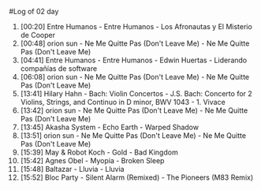 #Log of 02 day

1. [00:20] Entre Humanos - Entre Humanos - Los Afronautas y El Misterio de Cooper
1. [00:48] orion sun - Ne Me Quitte Pas (Don't Leave Me) - Ne Me Quitte Pas (Don't Leave Me)
1. [04:41] Entre Humanos - Entre Humanos - Edwin Huertas - Liderando compañías de software
1. [06:08] orion sun - Ne Me Quitte Pas (Don't Leave Me) - Ne Me Quitte Pas (Don't Leave Me)
1. [13:41] Hilary Hahn - Bach: Violin Concertos - J.S. Bach: Concerto for 2 Violins, Strings, and Continuo in D minor, BWV 1043 - 1. Vivace
1. [13:42] orion sun - Ne Me Quitte Pas (Don't Leave Me) - Ne Me Quitte Pas (Don't Leave Me)
1. [13:45] Akasha System - Echo Earth - Warped Shadow
1. [13:51] orion sun - Ne Me Quitte Pas (Don't Leave Me) - Ne Me Quitte Pas (Don't Leave Me)
1. [15:39] May & Robot Koch - Gold - Bad Kingdom
1. [15:42] Agnes Obel - Myopia - Broken Sleep
1. [15:48] Baltazar - Lluvia - Lluvia
1. [15:52] Bloc Party - Silent Alarm (Remixed) - The Pioneers (M83 Remix)
